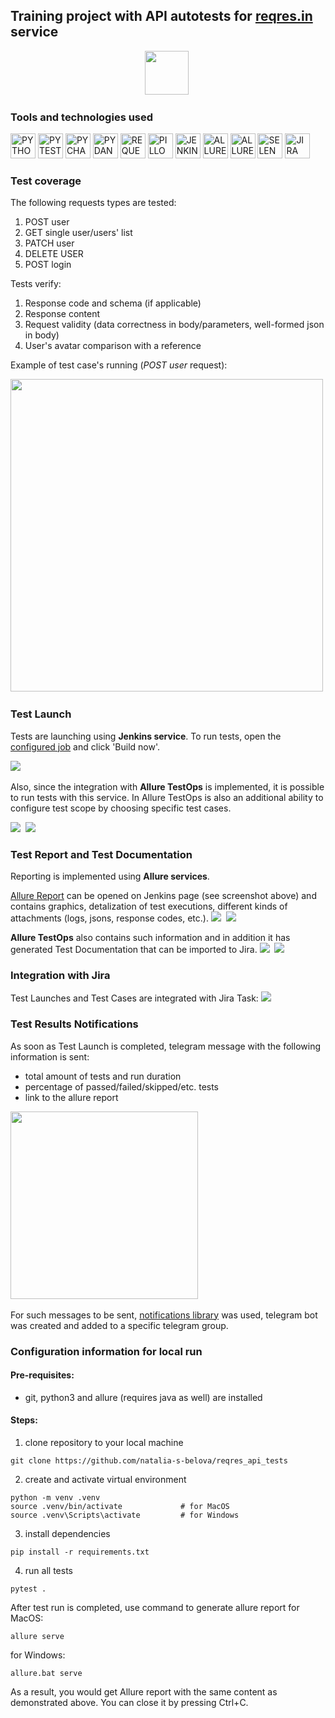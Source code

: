 ## Training project with API autotests for [reqres.in](https://reqres.in/) service

<p align="center">
<img src="readme_images/logo_reqres.png" height="70"/>&nbsp;
</p>

### Tools and technologies used
<p>
<a href="https://www.python.org/"><img src="readme_images/technologies/python.png" width="40" height="40"  alt="PYTHON"/></a>
<a href="https://docs.pytest.org/en/"><img src="readme_images/technologies/pytest.png" width="40" height="40"  alt="PYTEST"/></a>
<a href="https://www.jetbrains.com/pycharm/"><img src="readme_images/technologies/pycharm.png" width="40" height="40"  alt="PYCHARM"/></a>
<a href="https://docs.pydantic.dev/latest/"><img src="readme_images/technologies/pydantic.png" width="40" height="40"  alt="PYDANTIC"/></a>
<a href="https://pypi.org/project/requests/"><img src="readme_images/technologies/requests.png" width="40" height="40"  alt="REQUESTS"/></a>
<a href="https://pypi.org/project/Pillow/"><img src="readme_images/technologies/pillow.png" width="40" height="40"  alt="PILLOW"/></a>
<a href="https://www.jenkins.io/"><img src="readme_images/technologies/jenkins.png" width="40" height="40"  alt="JENKINS"/></a>
<a href="https://allurereport.org/"><img src="readme_images/technologies/allure_report.png" width="40" height="40"  alt="ALLUREREPORT"/></a>
<a href="https://qameta.io/"><img src="readme_images/technologies/allure_testops.png" width="40" height="40"  alt="ALLURETESTOPS"/></a>
<a href="https://aerokube.com/selenoid/"><img src="readme_images/technologies/selenoid.png" width="40" height="40"  alt="SELENOID"/></a>
<a href="https://www.atlassian.com/software/jira"><img src="readme_images/technologies/jira.png" width="40" height="40"  alt="JIRA"/></a>
</p>

### Test coverage

The following requests types are tested:
1. POST user
2. GET single user/users' list
3. PATCH user
4. DELETE USER
5. POST login

Tests verify:
1. Response code and schema (if applicable)
2. Response content
3. Request validity (data correctness in body/parameters, well-formed json in body)
4. User's avatar comparison with a reference

Example of test case's running (*POST user* request):

<img src="readme_images/reqres_test_example.png" height="500"/>&nbsp;

### Test Launch
Tests are launching using **Jenkins service**.
To run tests, open the [configured job](https://jenkins.autotests.cloud/job/C06-natalya_s_belova_reqres_API/) and click 'Build now'.

<img src="readme_images/reqres_jenkins_job.png"/>&nbsp;

Also, since the integration with **Allure TestOps** is implemented, it is possible to run tests with this service. 
In Allure TestOps is also an additional ability to configure test scope by choosing specific test cases.

<img src="readme_images/reqres_testops_3.png"/>&nbsp;
<img src="readme_images/reqres_testops_4.png"/>&nbsp;

### Test Report and Test Documentation

Reporting is implemented using **Allure services**.

[Allure Report](https://jenkins.autotests.cloud/job/C06-natalya_s_belova_reqres_API/allure/) can be opened on Jenkins page (see screenshot above) and contains graphics, detalization of test executions, different kinds of attachments (logs, jsons, response codes, etc.).
<img src="readme_images/reqres_allure_1.png"/>&nbsp;
<img src="readme_images/reqres_allure_2.png"/>&nbsp;

**Allure TestOps** also contains such information and in addition it has generated Test Documentation that can be imported to Jira.
<img src="readme_images/reqres_testops_1.png"/>&nbsp;
<img src="readme_images/reqres_testops_2.png"/>&nbsp;

### Integration with Jira

Test Launches and Test Cases are integrated with Jira Task:
<img src="readme_images/reqres_jira.png"/>&nbsp;

### Test Results Notifications
As soon as Test Launch is completed, telegram message with the following information is sent:
* total amount of tests and run duration
* percentage of passed/failed/skipped/etc. tests
* link to the allure report

<img src="readme_images/reqres_telegram.png" height="300"/>&nbsp;

For such messages to be sent, [notifications library](https://github.com/qa-guru/allure-notifications) was used, telegram bot was created and added to a specific telegram group.

### Configuration information for local run

#### Pre-requisites:
* git, python3 and allure (requires java as well) are installed

#### Steps:
1. clone repository to your local machine
~~~
git clone https://github.com/natalia-s-belova/reqres_api_tests
~~~
2. create and activate virtual environment 
~~~
python -m venv .venv
source .venv/bin/activate             # for MacOS
source .venv\Scripts\activate         # for Windows
~~~
3. install dependencies
~~~
pip install -r requirements.txt
~~~
4. run all tests
~~~
pytest .
~~~

After test run is completed, use command to generate allure report for MacOS:
~~~
allure serve
~~~

for Windows:
~~~
allure.bat serve
~~~
As a result, you would get Allure report with the same content as demonstrated above.
You can close it by pressing Ctrl+C.
